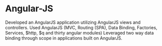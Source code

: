 # Angular-JS

Developed an AngularJS application utilizing AngularJS views and controllers.
Used AngularJS (MVC, Routing (SPA), Data Binding, Factories, Services, $http, $q and thirty angular modules)
Leveraged two way data binding through scope in applications built on AngularJS.
